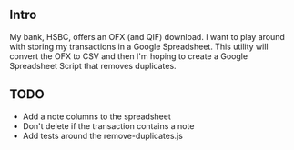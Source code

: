 ## Intro

My bank, HSBC, offers an OFX (and QIF) download.  I want to play around with storing my transactions in a Google Spreadsheet.  This utility will convert the OFX to CSV and then I'm hoping to create a Google Spreadsheet Script that removes duplicates.

## TODO

* Add a note columns to the spreadsheet
* Don't delete if the transaction contains a note
* Add tests around the remove-duplicates.js